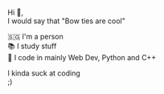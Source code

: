 Hi 👋,  
I would say that "Bow ties are cool"  

🇸🇬 I'm a person  
📚 I study stuff  
💾 I code in mainly Web Dev, Python and C++

I kinda suck at coding  
;)
